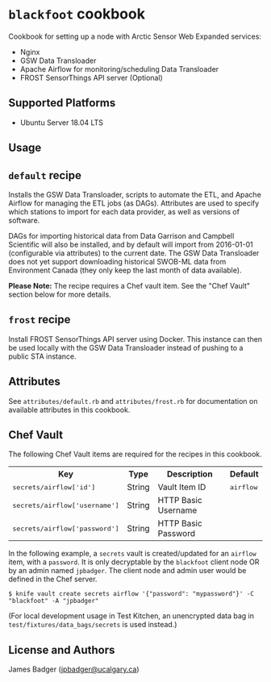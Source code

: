# `blackfoot` cookbook

Cookbook for setting up a node with Arctic Sensor Web Expanded services:

* Nginx
* GSW Data Transloader
* Apache Airflow for monitoring/scheduling Data Transloader
* FROST SensorThings API server (Optional)

## Supported Platforms

* Ubuntu Server 18.04 LTS

## Usage

## `default` recipe

Installs the GSW Data Transloader, scripts to automate the ETL, and Apache Airflow for managing the ETL jobs (as DAGs). Attributes are used to specify which stations to import for each data provider, as well as versions of software.

DAGs for importing historical data from Data Garrison and Campbell Scientific will also be installed, and by default will import from 2016-01-01 (configurable via attributes) to the current date. The GSW Data Transloader does not yet support downloading historical SWOB-ML data from Environment Canada (they only keep the last month of data available).

**Please Note:** The recipe requires a Chef vault item. See the "Chef Vault" section below for more details.

## `frost` recipe

Install FROST SensorThings API server using Docker. This instance can then be used locally with the GSW Data Transloader instead of pushing to a public STA instance.

## Attributes

See `attributes/default.rb` and `attributes/frost.rb` for documentation on available attributes in this cookbook.

## Chef Vault

The following Chef Vault items are required for the recipes in this cookbook.

<table>
  <tr>
    <th>Key</th>
    <th>Type</th>
    <th>Description</th>
    <th>Default</th>
  </tr>
  <tr>
    <td><tt>secrets/airflow['id']</tt></td>
    <td>String</td>
    <td>Vault Item ID</td>
    <td><tt>airflow</tt></td>
  </tr>
  <tr>
    <td><tt>secrets/airflow['username']</tt></td>
    <td>String</td>
    <td>HTTP Basic Username</td>
    <td></td>
  </tr>
  <tr>
    <td><tt>secrets/airflow['password']</tt></td>
    <td>String</td>
    <td>HTTP Basic Password</td>
    <td></td>
  </tr>
</table>

In the following example, a `secrets` vault is created/updated for an `airflow` item, with a `password`. It is only decryptable by the `blackfoot` client node OR by an admin named `jpbadger`. The client node and admin user would be defined in the Chef server.

```terminal
$ knife vault create secrets airflow '{"password": "mypassword"}' -C "blackfoot" -A "jpbadger"
```

(For local development usage in Test Kitchen, an unencrypted data bag in `test/fixtures/data_bags/secrets` is used instead.)

## License and Authors

James Badger (jpbadger@ucalgary.ca)

